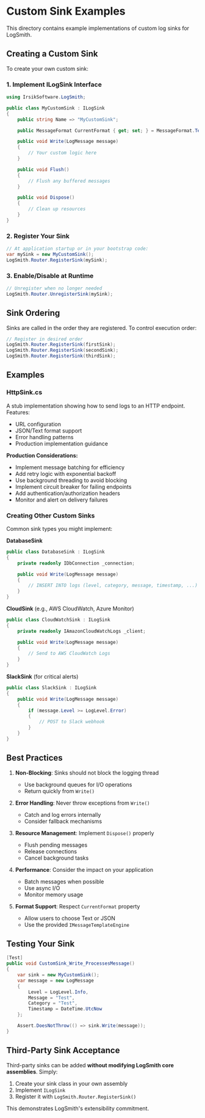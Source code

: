 # Custom Sink Examples

This directory contains example implementations of custom log sinks for LogSmith.

## Creating a Custom Sink

To create your own custom sink:

### 1. Implement ILogSink Interface

```csharp
using IrsikSoftware.LogSmith;

public class MyCustomSink : ILogSink
{
    public string Name => "MyCustomSink";

    public MessageFormat CurrentFormat { get; set; } = MessageFormat.Text;

    public void Write(LogMessage message)
    {
        // Your custom logic here
    }

    public void Flush()
    {
        // Flush any buffered messages
    }

    public void Dispose()
    {
        // Clean up resources
    }
}
```

### 2. Register Your Sink

```csharp
// At application startup or in your bootstrap code:
var mySink = new MyCustomSink();
LogSmith.Router.RegisterSink(mySink);
```

### 3. Enable/Disable at Runtime

```csharp
// Unregister when no longer needed
LogSmith.Router.UnregisterSink(mySink);
```

## Sink Ordering

Sinks are called in the order they are registered. To control execution order:

```csharp
// Register in desired order
LogSmith.Router.RegisterSink(firstSink);
LogSmith.Router.RegisterSink(secondSink);
LogSmith.Router.RegisterSink(thirdSink);
```

## Examples

### HttpSink.cs

A stub implementation showing how to send logs to an HTTP endpoint. Features:
- URL configuration
- JSON/Text format support
- Error handling patterns
- Production implementation guidance

**Production Considerations:**
- Implement message batching for efficiency
- Add retry logic with exponential backoff
- Use background threading to avoid blocking
- Implement circuit breaker for failing endpoints
- Add authentication/authorization headers
- Monitor and alert on delivery failures

### Creating Other Custom Sinks

Common sink types you might implement:

**DatabaseSink**
```csharp
public class DatabaseSink : ILogSink
{
    private readonly IDbConnection _connection;

    public void Write(LogMessage message)
    {
        // INSERT INTO logs (level, category, message, timestamp, ...)
    }
}
```

**CloudSink** (e.g., AWS CloudWatch, Azure Monitor)
```csharp
public class CloudWatchSink : ILogSink
{
    private readonly IAmazonCloudWatchLogs _client;

    public void Write(LogMessage message)
    {
        // Send to AWS CloudWatch Logs
    }
}
```

**SlackSink** (for critical alerts)
```csharp
public class SlackSink : ILogSink
{
    public void Write(LogMessage message)
    {
        if (message.Level >= LogLevel.Error)
        {
            // POST to Slack webhook
        }
    }
}
```

## Best Practices

1. **Non-Blocking**: Sinks should not block the logging thread
   - Use background queues for I/O operations
   - Return quickly from `Write()`

2. **Error Handling**: Never throw exceptions from `Write()`
   - Catch and log errors internally
   - Consider fallback mechanisms

3. **Resource Management**: Implement `Dispose()` properly
   - Flush pending messages
   - Release connections
   - Cancel background tasks

4. **Performance**: Consider the impact on your application
   - Batch messages when possible
   - Use async I/O
   - Monitor memory usage

5. **Format Support**: Respect `CurrentFormat` property
   - Allow users to choose Text or JSON
   - Use the provided `IMessageTemplateEngine`

## Testing Your Sink

```csharp
[Test]
public void CustomSink_Write_ProcessesMessage()
{
    var sink = new MyCustomSink();
    var message = new LogMessage
    {
        Level = LogLevel.Info,
        Message = "Test",
        Category = "Test",
        Timestamp = DateTime.UtcNow
    };

    Assert.DoesNotThrow(() => sink.Write(message));
}
```

## Third-Party Sink Acceptance

Third-party sinks can be added **without modifying LogSmith core assemblies**. Simply:
1. Create your sink class in your own assembly
2. Implement `ILogSink`
3. Register it with `LogSmith.Router.RegisterSink()`

This demonstrates LogSmith's extensibility commitment.
